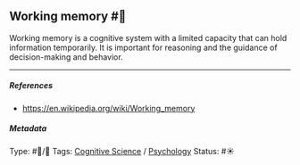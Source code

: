 ## Working memory  #🧠

Working memory is a cognitive system with a limited capacity that can hold information temporarily. It is important for reasoning and the guidance of decision-making and behavior. 

---

##### References

* https://en.wikipedia.org/wiki/Working_memory

##### Metadata

Type: #🔵/🔵 
Tags: [Cognitive Science]() / [Psychology](Psychology.md)
Status: #☀️ 

